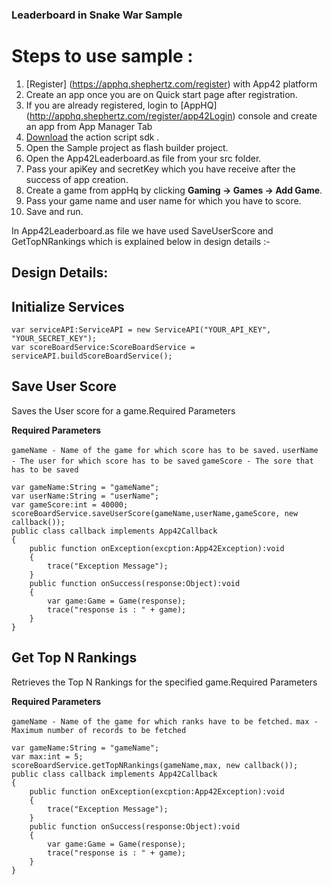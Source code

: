### Leaderboard in Snake War Sample



# Steps to use sample : 

1. [Register] (https://apphq.shephertz.com/register) with App42 platform
2. Create an app once you are on Quick start page after registration.
3. If you are already registered, login to [AppHQ] (http://apphq.shephertz.com/register/app42Login) console and create an app from App Manager Tab
4. [Download](https://github.com/shephertz/App42-ActionScript-SDK/archive/master.zip) the action script sdk .
5. Open the Sample project as flash builder project.
6. Open the App42Leaderboard.as file from your src folder.
7. Pass your apiKey and secretKey which you have receive after the success of app creation.
8. Create a game from appHq by clicking __Gaming -> Games -> Add Game__.
9. Pass your game name and user name for which you have to score.
9. Save and run.

In App42Leaderboard.as file we have used SaveUserScore and GetTopNRankings which is explained below in design details :-

## Design Details:

## Initialize Services

```
var serviceAPI:ServiceAPI = new ServiceAPI("YOUR_API_KEY", "YOUR_SECRET_KEY");
var scoreBoardService:ScoreBoardService = serviceAPI.buildScoreBoardService();
```


## Save User Score 
Saves the User score for a game.Required Parameters

**Required Parameters**

``
gameName - Name of the game for which score has to be saved.
``
``
userName - The user for which score has to be saved
``
``
gameScore - The sore that has to be saved
``

```
var gameName:String = "gameName";	
var userName:String = "userName";
var gameScore:int = 40000;		
scoreBoardService.saveUserScore(gameName,userName,gameScore, new callback());  
public class callback implements App42Callback  
{  
	public function onException(excption:App42Exception):void  
	{  
		trace("Exception Message");  
	}  
	public function onSuccess(response:Object):void  
	{  
		var game:Game = Game(response);  
		trace("response is : " + game);
	}  
}  
```

## Get Top N Rankings
Retrieves the Top N Rankings for the specified game.Required Parameters

**Required Parameters**

``
gameName - Name of the game for which ranks have to be fetched.
``
``
max - Maximum number of records to be fetched
``

```
var gameName:String = "gameName";	
var max:int = 5;
scoreBoardService.getTopNRankings(gameName,max, new callback());  
public class callback implements App42Callback  
{  
	public function onException(excption:App42Exception):void  
	{  
		trace("Exception Message");  
	}  
	public function onSuccess(response:Object):void  
	{  
		var game:Game = Game(response);  
		trace("response is : " + game);
	}  
}  
```
